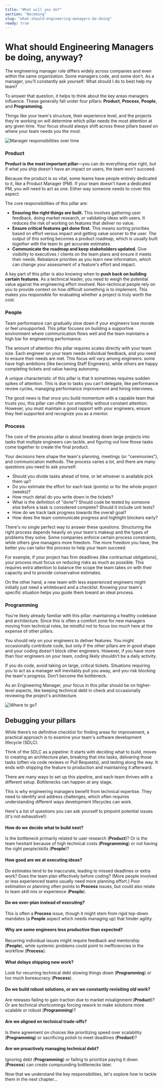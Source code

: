 ```yaml
---
title: "What will you do?"
section: "Becoming"
slug: "what-should-engineering-managers-be-doing"
ready: true
---
```


# What should Engineering Managers be doing, anyway?

The engineering manager role differs widely across companies and even within the same organization. Some managers code, and some don't. As a manager, you'll constantly ask yourself: What should I do to best help my team?

To answer that question, it helps to think about the key areas managers influence. These generally fall under four pillars: **Product**, **Process**, **People**, and **Programming**.

Things like your team's structure, their experience level, and the projects they're working on will determine which pillar needs the most attention at any given time. Your focus should always shift across these pillars based on where your team needs you the most.

![Manager responsibilities over time](/assets/chapters/chapter-5-intro.svg)

### Product

**Product is the most important pillar**—you can do everything else right, but if what you ship doesn't have an impact on users, the team won't succeed.

Because the product is so vital, some teams have people entirely dedicated to it, like a Product Manager (PM). If your team doesn't have a dedicated PM, you will need to act as one. Either way someone needs to cover this aspect.

The core responsibilities of this pillar are:

-   **Ensuring the right things are built.** This involves gathering user feedback, doing market research, or validating ideas with users. It reduces the risk of working on features that deliver no value.
-   **Ensure critical features get done first.** This means sorting priorities based on effort versus impact and getting value sooner to the user. The output of this sorting becomes a product roadmap, which is usually built *together* with the team to get accurate estimates.
-   **Communicate the roadmap and keep stakeholders updated.** Give visibility to executives / clients on the team plans and ensure it meets their needs. Rebalance priorities as you learn new information, which can change your assessment of a feature's effort and impact.

A key part of this pillar is also knowing when to **push back on building certain features**. As a technical leader, you need to weigh the potential value against the engineering effort involved. Non-technical people rely on you to provide context on how difficult something is to implement. This makes you responsible for evaluating whether a project is truly worth the cost.

### People

Team performance can gradually slow down if your engineers lose morale or feel unsupported. This pillar focuses on building a supportive environment where communication flows well and the team maintains a high bar for engineering performance.

The amount of attention this pillar requires scales directly with your team size. Each engineer on your team needs individual feedback, and you need to ensure their needs are met. This focus will vary among engineers: some have high ambitions (like becoming Staff Engineers), while others are happy completing tickets and value having autonomy.

A unique characteristic of this pillar is that it sometimes requires sudden spikes of attention. This is due to tasks you can't delegate, like performance review cycles, managing performance improvement and hiring interviews.

The good news is that once you build momentum with a capable team that trusts you, this pillar can often run smoothly without constant attention. However, you must maintain a good rapport with your engineers, ensure they feel supported and recognize you as a mentor.

### Process

The core of the process pillar is about breaking down large projects into tasks that multiple engineers can tackle, and figuring out how those tasks come together to create the final product.

Your decisions here shape the team's planning, meetings (or "ceremonies"), and communication methods. The process varies a lot, and there are many questions you need to ask yourself:

-   Should you divide tasks ahead of time, or let whoever is available pick them up?
-   Do you estimate the effort for each task (points) or for the whole project (weeks)?
-   How much detail do you write down in the tickets?
-   What is the definition of "done"? Should code be tested by someone else before a task is considered complete? Should it include unit tests?
-   How do we track task progress towards the overall goal?
-   How does the team communicate progress and highlight blockers early?

There's no single perfect way to answer these questions. Structuring the right process depends heavily on your team's makeup and the types of problems they solve. Some companies enforce certain process constraints, while others give managers more freedom. The more freedom you have, the better you can tailor the process to help your team succeed.

For example, if your project has firm deadlines (like contractual obligations), your process must focus on reducing risks as much as possible. This requires extra attention to balance the scope the team takes on with their capacity and to provide conservative estimates.

On the other hand, a new team with less experienced engineers might initially just need a whiteboard and a checklist. Knowing your team's specific situation helps you guide them toward an ideal process.

### Programming

You're likely already familiar with this pillar: maintaining a healthy codebase and architecture. Since this is often a comfort zone for new managers moving from technical roles, be mindful not to focus *too much* here at the expense of other pillars.

You should rely on your engineers to deliver features. You might occasionally contribute code, but only if the other pillars are in good shape and your coding doesn't block other engineers. However, if you have more than four engineers on your team, coding likely shouldn't be a daily activity.

If you do code, avoid taking on large, critical tickets. Situations requiring you to act as a manager will inevitably pull you away, and you risk blocking the team's progress. Don’t become the bottleneck.

As an Engineering Manager, your focus in this pillar should be on higher-level aspects, like keeping technical debt in check and occasionally reviewing the project's architecture.

![Where to go?](/assets/chapters/chapter-5-example.svg)

## Debugging your pillars

While there’s no definitive checklist for finding areas for improvement, a practical approach is to examine your team's software development lifecycle (SDLC).

Think of the SDLC as a pipeline: It starts with deciding what to build, moves to creating an architecture plan, breaking that into tasks, delivering those tasks (often via code reviews or Pull Requests), and testing along the way. It ends with shipping the feature to production and maintaining it afterward.

There are many ways to set up this pipeline, and each team thrives with a different setup. Bottlenecks can happen at any stage.

This is why engineering managers benefit from technical expertise. They need to identify and address challenges, which often requires understanding different ways development lifecycles can work.

Here's a list of questions you can ask yourself to pinpoint potential issues (it's not exhaustive!):

#### How do we decide what to build next?

Is the bottleneck primarily related to user research (**Product**)? Or is the team hesitant because of high technical costs (**Programming**) or not having the right people/skills (**People**)?

#### How good are we at executing ideas?

Do estimates tend to be inaccurate, leading to missed deadlines or extra work? Does the team plan effectively before coding? (More people involved or less experienced teams usually need more planning effort.) Poor estimation or planning often points to **Process** issues, but could also relate to team skill mix or experience (**People**).

#### Do we over-plan instead of executing?

This is often a **Process** issue, though it might stem from rigid top-down mandates (a **People** aspect which needs managing up) that hinder agility.

#### Why are some engineers less productive than expected?

Recurring individual issues might require feedback and mentorship (**People**), while systemic problems could point to inefficiencies in the workflow (**Process**).

#### What delays shipping new work?

Look for recurring technical debt slowing things down (**Programming**) or too much bureaucracy (**Process**).

#### Do we build robust solutions, or are we constantly revisiting old work?

Are releases failing to gain traction due to market misalignment (**Product**)? Or are technical shortcomings forcing rework to make solutions more scalable or robust (**Programming**)?

#### Are we aligned on technical trade-offs?

Is there agreement on choices like prioritizing speed over scalability (**Programming**) or sacrificing polish to meet deadlines (**Product**)?

#### Are we proactively managing technical debt?

Ignoring debt (**Programming**) or failing to prioritize paying it down (**Process**) can create compounding bottlenecks later.

Now that we understand the key responsibilities, let's explore *how* to tackle them in the next chapter…